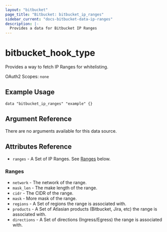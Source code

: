 ```yaml
---
layout: "bitbucket"
page_title: "Bitbucket: bitbucket_ip_ranges"
sidebar_current: "docs-bitbucket-data-ip-ranges"
description: |-
  Provides a data for Bitbucket IP Ranges
---
```


# bitbucket\_hook\_type

Provides a way to fetch IP Ranges for whitelisting.

OAuth2 Scopes: `none`

## Example Usage

```hcl
data "bitbucket_ip_ranges" "example" {}
```

## Argument Reference

There are no arguments available for this data source.

## Attributes Reference

* `ranges` - A Set of IP Ranges. See [Ranges](#ranges) below.

### Ranges

* `network` - The network of the range.
* `mask_len` - The make length of the range.
* `cidr` - The CIDR of the range.
* `mask` - More mask of the range.
* `regions` - A Set of regions the range is associated with.
* `products` - A Set of Atlasian products (Bitbucket, Jira, etc) the range is associated with.
* `directions` - A Set of directions (Ingress/Egress) the range is associated with.
